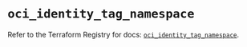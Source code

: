 # `oci_identity_tag_namespace`

Refer to the Terraform Registry for docs: [`oci_identity_tag_namespace`](https://registry.terraform.io/providers/oracle/oci/6.18.0/docs/resources/identity_tag_namespace).
